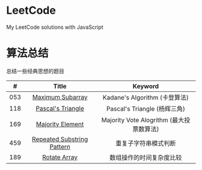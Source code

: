 # LeetCode
My LeetCode solutions with JavaScript

# 算法总结
总结一些经典思想的题目

| # | Title | Keyword |
|:---:|:---:|:---:|
|053|[Maximum Subarray](https://leetcode.com/problems/maximum-subarray/description/)|Kadane's Algorithm (卡登算法)|
|118|[Pascal's Triangle](https://leetcode.com/problems/pascals-triangle/description/)|Pascal's Triangle (杨辉三角)|
|169|[Majority Element](https://leetcode.com/problems/majority-element/description/)|Majority Vote Alogrithm (最大投票数算法)|
|459|[Repeated Substring Pattern](https://leetcode.com/problems/repeated-substring-pattern/description/)|重复子字符串模式判断|
|189|[Rotate Array](https://leetcode.com/problems/rotate-array/description/)|数组操作的时间复杂度比较|
